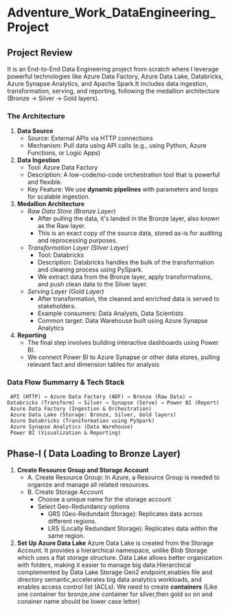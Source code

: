 # Adventure_Work_DataEngineering_Project
## Project Review
It is an End-to-End Data Engineering project from scratch where I leverage powerful technologies like Azure Data Factory, Azure Data Lake, Databricks, Azure Synapse Analytics, and Apache Spark.It includes data ingestion, transformation, serving, and reporting, following the medallion architecture (Bronze → Silver → Gold layers).
### The Architecture
1. **Data Source**
     - Source: External APIs via HTTP connections
     - Mechanism: Pull data using API calls (e.g., using Python, Azure Functions, or Logic Apps)
2. **Data Ingestion**
     - Tool: Azure Data Factory
     - Description: A low-code/no-code orchestration tool that is powerful and flexible.
     - Key Feature: We use **dynamic pipelines** with parameters and loops for scalable ingestion.
3. **Medallion Architecture**
     * *Raw Data Store (Bronze Layer)*
         - After pulling the data, it's landed in the Bronze layer, also known as the Raw layer.
         - This is an exact copy of the source data, stored as-is for auditing and reprocessing purposes.
     * *Transformation Layer (Silver Layer)*
         - Tool: Databricks
         - Description: Databricks handles the bulk of the transformation and cleaning process using PySpark.
         - We extract data from the Bronze layer, apply transformations, and push clean data to the Silver layer.
     * *Serving Layer (Gold Layer)*
         - After transformation, the cleaned and enriched data is served to stakeholders.
         - Example consumers: Data Analysts, Data Scientists
         - Common target: Data Warehouse built using Azure Synapse Analytics
4. **Reporting**
     - The final step involves building interactive dashboards using Power BI.
     - We connect Power BI to Azure Synapse or other data stores, pulling relevant fact and dimension tables for analysis
### Data Flow Summarry & Tech Stack
     API (HTTP) → Azure Data Factory (ADF) → Bronze (Raw Data) → Databricks (Transform) → Silver → Synapse (Serve) → Power BI (Report)
     Azure Data Factory (Ingestion & Orchestration)
     Azure Data Lake (Storage: Bronze, Silver, Gold layers)
     Azure Databricks (Transformation using PySpark)
     Azure Synapse Analytics (Data Warehouse)
     Power BI (Visualization & Reporting)

## Phase-I ( Data Loading to Bronze Layer)
1. **Create Resource Group and Storage Account**  
      - A. Create Resource Group: In Azure, a Resource Group is needed to organize and manage all related resources.  
      - B. Create Storage Account
           - Choose a unique name for the storage account
           - Select Geo-Redundancy options
                * GRS (Geo-Redundant Storage): Replicates data across different regions.  
                * LRS (Locally Redundant Storage): Replicates data within the same region.
2. **Set Up Azure Data Lake**
     Azure Data Lake is created from the Storage Account. It provides a hierarchical namespace, unlike Blob Storage which uses a flat storage structure. Data Lake allows better organization with folders, making it easier to manage big data.Hierarchical complemented by Data Lake Storage Gen2 endpoint,enables file and directory semantic,accelerates big data analytics workloads, and enables access control list (ACLs). We need to create **containers** (Like one container for bronze,one container for silver,then gold so on and conainer name should be lower case letter)


